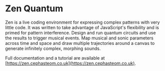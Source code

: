 # Zen Quantum
Zen is a live coding environment for expressing complex patterns with very little code. It was written to take advantage of JavaScript's flexibility and is primed for pattern interference. Design and run quantum circuits and use the results to trigger musical events. Map musical and sonic parameters across time and space and draw multiple trajectories around a canvas to generate infinitely complex, morphing sounds.

Full documentation and a tutorial are available at [https://zen.cephasteom.co.uk](https://zen.cephasteom.co.uk).